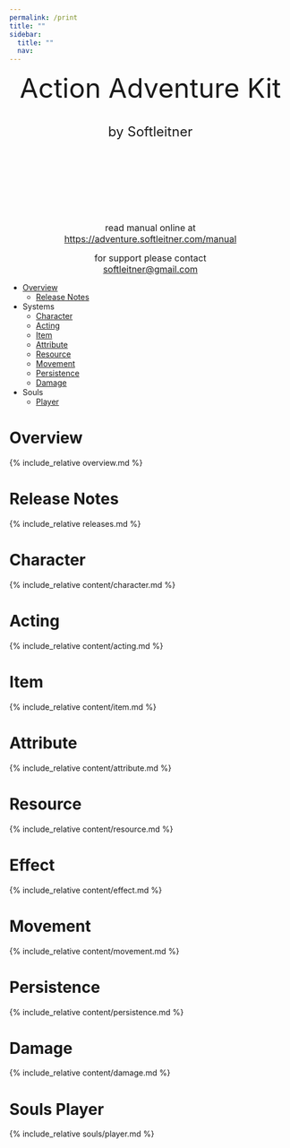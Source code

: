 ```yaml
---
permalink: /print
title: ""
sidebar:
  title: ""
  nav: 
---
```


<center>
  
 <font size="10">Action Adventure Kit</font>  
<br>  
 <font size="5">by Softleitner</font>  
  
<br><br><br>  
<br><br><br>  
  
<font size="3">read manual online at</font>  <br>
<font size="3">https://adventure.softleitner.com/manual</font>  <br>
  
<font size="3">for support please contact</font>  <br>
<font size="3">softleitner@gmail.com</font>  <br>
  
</center>

<div style="page-break-after: always;"></div>  

- [Overview](#overview)
  - [Release Notes](#release-notes)  
- Systems  
  - [Character](#character)
  - [Acting](#acting)
  - [Item](#item)
  - [Attribute](#attribute)
  - [Resource](#resource)
  - [Movement](#movement)
  - [Persistence](#persistence)
  - [Damage](#damage)
- Souls
  - [Player](#soulsplayer)

<div style="page-break-after: always;"></div>

# Overview  
{% include_relative overview.md %}  

<div style="page-break-after: always;"></div>  

# Release Notes  
{% include_relative releases.md %}  

<div style="page-break-after: always;"></div>  

# Character  
{% include_relative content/character.md %}  

<div style="page-break-after: always;"></div>  

# Acting  
{% include_relative content/acting.md %}  

<div style="page-break-after: always;"></div>  

# Item  
{% include_relative content/item.md %}  

<div style="page-break-after: always;"></div>  

# Attribute  
{% include_relative content/attribute.md %}  

<div style="page-break-after: always;"></div>  

# Resource  
{% include_relative content/resource.md %}  

<div style="page-break-after: always;"></div>  

# Effect  
{% include_relative content/effect.md %}  

<div style="page-break-after: always;"></div>  

# Movement  
{% include_relative content/movement.md %}  

<div style="page-break-after: always;"></div>  

# Persistence  
{% include_relative content/persistence.md %}  

<div style="page-break-after: always;"></div>  

# Damage  
{% include_relative content/damage.md %}  

<div style="page-break-after: always;"></div>  

# Souls Player  
{% include_relative souls/player.md %}  